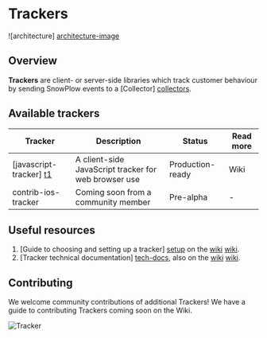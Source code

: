 # Trackers

![architecture] [architecture-image]

## Overview

**Trackers** are client- or server-side libraries which track customer behaviour by sending SnowPlow events to a [Collector] [collectors].

## Available trackers

| Tracker                   | Description                                          | Status           | Read more |
|---------------------------|------------------------------------------------------|------------------|-----------|
| [javascript-tracker] [t1] | A client-side JavaScript tracker for web browser use | Production-ready | Wiki      |
| contrib-ios-tracker       | Coming soon from a community member                  | Pre-alpha        | -         | 

## Useful resources

1. [Guide to choosing and setting up a tracker] [setup] on the [wiki] [wiki].
2. [Tracker technical documentation] [tech-docs], also on the [wiki] [wiki].

## Contributing

We welcome community contributions of additional Trackers! We have a guide to contributing Trackers coming soon on the Wiki. 

![Tracker](https://collector.snplow.com/i?&e=pv&page=1%20Trackers%20README&aid=snowplowgithub&p=web&tv=no-js-0.1.0)

[architecture-image]: https://github.com/snowplow/snowplow/raw/master/1-trackers/1-trackers.png
[collectors]: https://github.com/snowplow/snowplow/tree/master/2-collectors
[t1]: ./1-trackers/javascript-tracker/
[setup]: https://github.com/snowplow/snowplow/wiki/choosing-a-tracker
[tech-docs]: https://github.com/snowplow/snowplow/wiki/trackers
[wiki]: https://github.com/snowplow/snowplow/wiki/trackers

